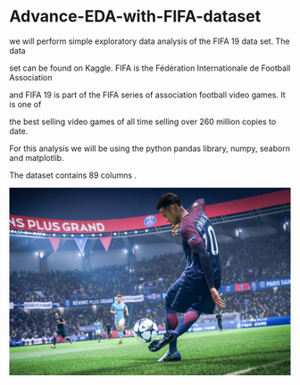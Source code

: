 # Advance-EDA-with-FIFA-dataset

we will perform simple exploratory data analysis of the FIFA 19 data set. The data

set can be found on Kaggle. FIFA is the Fédération Internationale de Football Association

and FIFA 19 is part of the FIFA series of association football video games. It is one of 

the best selling video games of all time selling over 260 million copies to date.

For this analysis we will be using the python pandas library, numpy, seaborn and matplotlib.

The dataset contains 89 columns .

![fifa_2](Images/fifa_2.jpg)

